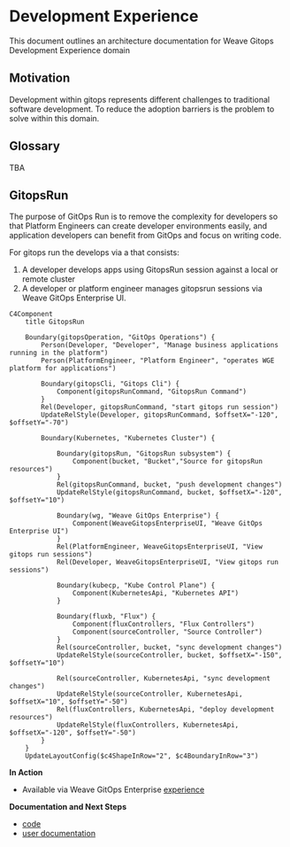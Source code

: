 # Development Experience 
This document outlines an architecture documentation for Weave Gitops Development Experience domain

## Motivation

Development within gitops represents different challenges to traditional software development.
To reduce the adoption barriers is the problem to solve within this domain.

## Glossary

TBA 

## GitopsRun

The purpose of GitOps Run is to remove the complexity for developers so that Platform Engineers can create developer environments easily, 
and application developers can benefit from GitOps and focus on writing code.

For gitops run the develops via a that consists:
1. A developer develops apps using GitopsRun session against a local or remote cluster
2. A developer or platform engineer manages gitopsrun sessions via Weave GitOps Enterprise UI.  

```mermaid
C4Component
    title GitopsRun

    Boundary(gitopsOperation, "GitOps Operations") {
        Person(Developer, "Developer", "Manage business applications running in the platform")
        Person(PlatformEngineer, "Platform Engineer", "operates WGE platform for applications")

        Boundary(gitopsCli, "Gitops Cli") {
            Component(gitopsRunCommand, "GitopsRun Command")
        }
        Rel(Developer, gitopsRunCommand, "start gitops run session")
        UpdateRelStyle(Developer, gitopsRunCommand, $offsetX="-120", $offsetY="-70")

        Boundary(Kubernetes, "Kubernetes Cluster") {

            Boundary(gitopsRun, "GitopsRun subsystem") {
                Component(bucket, "Bucket","Source for gitopsRun resources")
            }
            Rel(gitopsRunCommand, bucket, "push development changes")
            UpdateRelStyle(gitopsRunCommand, bucket, $offsetX="-120", $offsetY="10")

            Boundary(wg, "Weave GitOps Enterprise") {
                Component(WeaveGitopsEnterpriseUI, "Weave GitOps Enterprise UI")
            }
            Rel(PlatformEngineer, WeaveGitopsEnterpriseUI, "View gitops run sessions")
            Rel(Developer, WeaveGitopsEnterpriseUI, "View gitops run sessions")

            Boundary(kubecp, "Kube Control Plane") {
                Component(KubernetesApi, "Kubernetes API")
            }

            Boundary(fluxb, "Flux") {
                Component(fluxControllers, "Flux Controllers")
                Component(sourceController, "Source Controller")
            }
            Rel(sourceController, bucket, "sync development changes")
            UpdateRelStyle(sourceController, bucket, $offsetX="-150", $offsetY="10")

            Rel(sourceController, KubernetesApi, "sync development changes")
            UpdateRelStyle(sourceController, KubernetesApi, $offsetX="10", $offsetY="-50")
            Rel(fluxControllers, KubernetesApi, "deploy development resources")
            UpdateRelStyle(fluxControllers, KubernetesApi, $offsetX="-120", $offsetY="-50")
        }
    }
    UpdateLayoutConfig($c4ShapeInRow="2", $c4BoundaryInRow="3")
```

**In Action**
- Available via Weave GitOps Enterprise [experience](https://demo-01.wge.dev.weave.works/gitopsrun)

**Documentation and Next Steps**
- [code](https://github.com/weaveworks/weave-gitops/tree/main/cmd/gitops/beta/run)
- [user documentation](https://docs.gitops.weave.works/docs/gitops-run/overview/)



